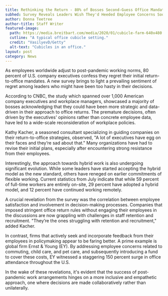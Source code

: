 ```yaml
---
title: Rethinking the Return - 80% of Bosses Second-Guess Office Mandates
subhed: Survey Reveals Leaders Wish They'd Heeded Employee Concerns Sooner
author: Donna Teetree
author-title: Staff Writer
featured-image: 
  path: https://media.breitbart.com/media/2020/01/cubicle-farm-640x480.jpg
  cutline: "A typical office cubicle setting."
  credit: "VasilyevD/Getty"
  alt-text: "Cubicles in an office."
layout: post
category: News
---
```


As employees worldwide adjust to post-pandemic working norms, 80 percent of U.S. company executives confess they regret their initial return-to-office mandates. A new survey brings to light a prevailing sentiment of regret among leaders who might have been too hasty in their decisions.

According to CNBC, the study which spanned over 1,000 American company executives and workplace managers, showcased a majority of bosses acknowledging that they could have been more strategic and data-driven in their approach to office returns. The premature decisions, often driven by the executives' opinions rather than concrete employee data, have led to a wide-scale reconsideration of workplace policies.

Kathy Kacher, a seasoned consultant specializing in guiding companies on their return-to-office strategies, observed, "A lot of executives have egg on their faces and they’re sad about that." Many organizations have had to revise their initial plans, especially after encountering strong resistance from their employees.

Interestingly, the approach towards hybrid work is also undergoing significant evolution. While some leaders have started accepting the hybrid model as the new standard, others have reneged on earlier commitments of flexible working. Current statistics from July indicate that while 59 percent of full-time workers are entirely on-site, 29 percent have adopted a hybrid model, and 12 percent have continued working remotely.

A crucial revelation from the survey was the correlation between employee satisfaction and involvement in decision-making processes. Companies that imposed stringent office return rules without engaging their employees in the discussions are now grappling with challenges in staff retention and recruitment. "They’re the ones struggling with retention and recruitment," added Kacher.

In contrast, firms that actively seek and incorporate feedback from their employees in policymaking appear to be faring better. A prime example is global firm Ernst & Young (EY). By addressing employee concerns related to commuting, child care, and pet care, and subsequently introducing a fund to cover these costs, EY witnessed a staggering 150 percent surge in office attendance throughout the U.S.

In the wake of these revelations, it's evident that the success of post-pandemic work arrangements hinges on a more inclusive and empathetic approach, one where decisions are made collaboratively rather than unilaterally.
